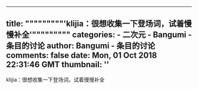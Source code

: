 
---
title: """""""""'klijia：很想收集一下登场词，试着慢慢补全'"""""""""
categories: 
    - 二次元
    - Bangumi - 条目的讨论
author: Bangumi - 条目的讨论
comments: false
date: Mon, 01 Oct 2018 22:31:46 GMT
thumbnail: ''
---

<div>   
klijia：很想收集一下登场词，试着慢慢补全  
</div>
            